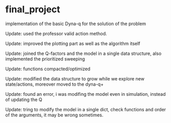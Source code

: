 # final_project
implementation of the basic Dyna-q for the solution of the problem

Update: used the professor valid action method.

Update: improved the plotting part as well as the algorithm itself

Update: joined the Q-factors and the model in a single data structure, also implemented the prioritized sweeping

Update: functions compacted/optimized

Update: modified the data structure to grow while we explore new state/actions, moreover moved to the dyna-q+

Update: found an error, i was modifing the model even in simulation, instead of updating the Q

Update: tring to modify the model in a single dict, check functions and order of the arguments, it may be wrong sometimes.


